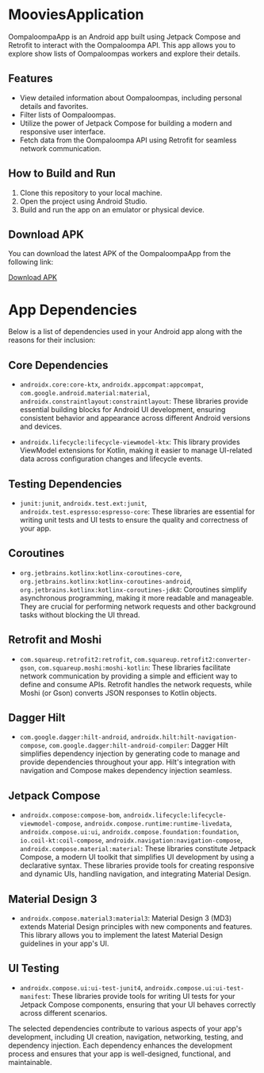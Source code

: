 # MooviesApplication


OompaloompaApp is an Android app built using Jetpack Compose and Retrofit to interact with the Oompaloompa API. This app allows you to explore show lists of Oompaloompas workers and explore their details.

## Features

- View detailed information about Oompaloompas, including personal details and favorites.
- Filter lists of Oompaloompas.
- Utilize the power of Jetpack Compose for building a modern and responsive user interface.
- Fetch data from the Oompaloompa API using Retrofit for seamless network communication.

## How to Build and Run

1. Clone this repository to your local machine.
2. Open the project using Android Studio.
3. Build and run the app on an emulator or physical device.

## Download APK

You can download the latest APK of the OompaloompaApp from the following link:

[Download APK](https://github.com/klitna/OompaLoompaApp/files/12387146/oompa-loompa-app.apk.zip)



# App Dependencies

Below is a list of dependencies used in your Android app along with the reasons for their inclusion:

## Core Dependencies

- `androidx.core:core-ktx`, `androidx.appcompat:appcompat`, `com.google.android.material:material`, `androidx.constraintlayout:constraintlayout`: These libraries provide essential building blocks for Android UI development, ensuring consistent behavior and appearance across different Android versions and devices.

- `androidx.lifecycle:lifecycle-viewmodel-ktx`: This library provides ViewModel extensions for Kotlin, making it easier to manage UI-related data across configuration changes and lifecycle events.

## Testing Dependencies

- `junit:junit`, `androidx.test.ext:junit`, `androidx.test.espresso:espresso-core`: These libraries are essential for writing unit tests and UI tests to ensure the quality and correctness of your app.

## Coroutines

- `org.jetbrains.kotlinx:kotlinx-coroutines-core`, `org.jetbrains.kotlinx:kotlinx-coroutines-android`, `org.jetbrains.kotlinx:kotlinx-coroutines-jdk8`: Coroutines simplify asynchronous programming, making it more readable and manageable. They are crucial for performing network requests and other background tasks without blocking the UI thread.

## Retrofit and Moshi

- `com.squareup.retrofit2:retrofit`, `com.squareup.retrofit2:converter-gson`, `com.squareup.moshi:moshi-kotlin`: These libraries facilitate network communication by providing a simple and efficient way to define and consume APIs. Retrofit handles the network requests, while Moshi (or Gson) converts JSON responses to Kotlin objects.

## Dagger Hilt

- `com.google.dagger:hilt-android`, `androidx.hilt:hilt-navigation-compose`, `com.google.dagger:hilt-android-compiler`: Dagger Hilt simplifies dependency injection by generating code to manage and provide dependencies throughout your app. Hilt's integration with navigation and Compose makes dependency injection seamless.

## Jetpack Compose

- `androidx.compose:compose-bom`, `androidx.lifecycle:lifecycle-viewmodel-compose`, `androidx.compose.runtime:runtime-livedata`, `androidx.compose.ui:ui`, `androidx.compose.foundation:foundation`, `io.coil-kt:coil-compose`, `androidx.navigation:navigation-compose`, `androidx.compose.material:material`: These libraries constitute Jetpack Compose, a modern UI toolkit that simplifies UI development by using a declarative syntax. These libraries provide tools for creating responsive and dynamic UIs, handling navigation, and integrating Material Design.

## Material Design 3

- `androidx.compose.material3:material3`: Material Design 3 (MD3) extends Material Design principles with new components and features. This library allows you to implement the latest Material Design guidelines in your app's UI.

## UI Testing

- `androidx.compose.ui:ui-test-junit4`, `androidx.compose.ui:ui-test-manifest`: These libraries provide tools for writing UI tests for your Jetpack Compose components, ensuring that your UI behaves correctly across different scenarios.

The selected dependencies contribute to various aspects of your app's development, including UI creation, navigation, networking, testing, and dependency injection. Each dependency enhances the development process and ensures that your app is well-designed, functional, and maintainable.
